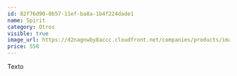 ```yaml
---
id: 82f76d90-0b57-11ef-ba8a-1b4f224dade1
name: Spirit
category: Otros
visible: true
image_url: https://d2nagnwby8accc.cloudfront.net/companies/products/images/800/2e088c2c-fb94-4236-b549-a981ea1d5d52.jpg
price: 550
---
```


Texto
